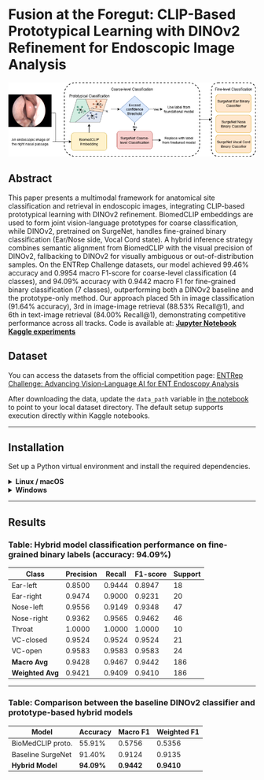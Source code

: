 # Fusion at the Foregut: CLIP-Based Prototypical Learning with DINOv2 Refinement for Endoscopic Image Analysis

![Classification Diagram](figures/clasification_diagram.png)

## Abstract

This paper presents a multimodal framework for anatomical site classification and retrieval in endoscopic images, integrating CLIP-based prototypical learning with DINOv2 refinement. BiomedCLIP embeddings are used to form joint vision-language prototypes for coarse classification, while DINOv2, pretrained on SurgeNet, handles fine-grained binary classification (Ear/Nose side, Vocal Cord state). A hybrid inference strategy combines semantic alignment from BiomedCLIP with the visual precision of DINOv2, fallbacking to DINOv2 for visually ambiguous or out-of-distribution samples. On the ENTRep Challenge datasets, our model achieved 99.46\% accuracy and 0.9954 macro F1-score for coarse-level classification (4 classes), and 94.09\% accuracy with 0.9442 macro F1 for fine-grained binary classification (7 classes), outperforming both a DINOv2 baseline and the prototype-only method. Our approach placed 5th in image classification (91.64\% accuracy), 3rd in image-image retrieval (88.53\% Recall@1), and 6th in text-image retrieval (84.00\% Recall@1), demonstrating competitive performance across all tracks. Code is available at: **[Jupyter Notebook](entrep-prototypical.ipynb)** **[Kaggle experiments](https://www.kaggle.com/code/yangtunanh/entrep-prototypical)** 

## Dataset

You can access the datasets from the official competition page:
[ENTRep Challenge:
Advancing Vision-Language AI for
ENT Endoscopy Analysis](https://aichallenge.hcmus.edu.vn/acm-mm-2025/entrep)

After downloading the data, update the `data_path` variable in [the notebook](./fungiclef25.ipynb) to point to your local dataset directory. The default setup supports execution directly within Kaggle notebooks.

---

## Installation

Set up a Python virtual environment and install the required dependencies.

<details>
<summary><strong>Linux / macOS</strong></summary>

```bash
python -m venv .venv
source .venv/bin/activate
pip install -r requirements.txt
```

</details>

<details>
<summary><strong>Windows</strong></summary>

```cmd
python -m venv .venv
.venv\Scripts\activate
pip install -r requirements.txt
```

</details>

---

## Results

### Table: Hybrid model classification performance on fine-grained binary labels (accuracy: 94.09%)

| **Class**        | **Precision** | **Recall** | **F1-score** | **Support** |
| ---------------- | ------------- | ---------- | ------------ | ----------- |
| Ear-left         | 0.8500        | 0.9444     | 0.8947       | 18          |
| Ear-right        | 0.9474        | 0.9000     | 0.9231       | 20          |
| Nose-left        | 0.9556        | 0.9149     | 0.9348       | 47          |
| Nose-right       | 0.9362        | 0.9565     | 0.9462       | 46          |
| Throat           | 1.0000        | 1.0000     | 1.0000       | 10          |
| VC-closed        | 0.9524        | 0.9524     | 0.9524       | 21          |
| VC-open          | 0.9583        | 0.9583     | 0.9583       | 24          |
| **Macro Avg**    | 0.9428        | 0.9467     | 0.9442       | 186         |
| **Weighted Avg** | 0.9421        | 0.9409     | 0.9410       | 186         |

---

### Table: Comparison between the baseline DINOv2 classifier and prototype-based hybrid models

| **Model**         | **Accuracy** | **Macro F1** | **Weighted F1** |
| ----------------- | ------------ | ------------ | --------------- |
| BioMedCLIP proto. | 55.91%       | 0.5756       | 0.5356          |
| Baseline SurgeNet | 91.40%       | 0.9124       | 0.9135          |
| **Hybrid Model**  | **94.09%**   | **0.9442**   | **0.9410**      |
